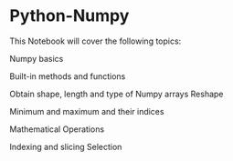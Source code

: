 # Python-Numpy

This Notebook will cover the following topics:

Numpy basics

Built-in methods and functions

Obtain shape, length and type of Numpy arrays Reshape

Minimum and maximum and their indices

Mathematical Operations

Indexing and slicing Selection
